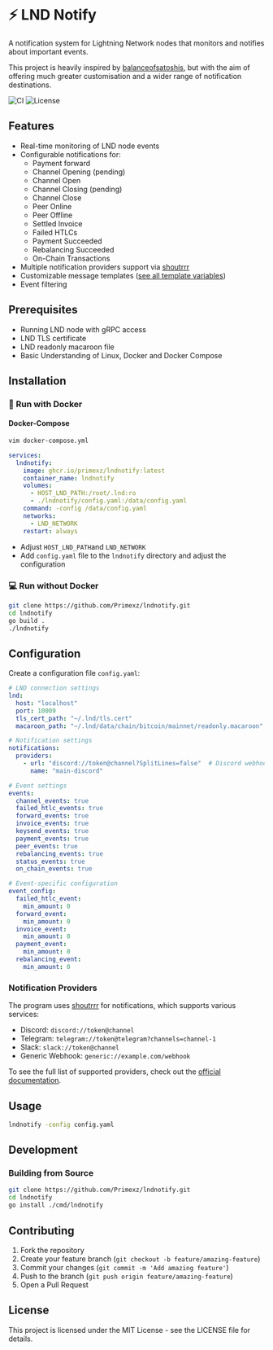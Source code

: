 # ⚡️ LND Notify

A notification system for Lightning Network nodes that monitors and notifies about important events.

This project is heavily inspired by [balanceofsatoshis](https://github.com/alexbosworth/balanceofsatoshis), but with the aim of offering much greater customisation and a wider range of notification destinations.

![CI](https://img.shields.io/github/actions/workflow/status/primexz/lndnotify/ci.yml)
![License](https://img.shields.io/github/license/primexz/lndnotify)


## Features

- Real-time monitoring of LND node events
- Configurable notifications for:
  - Payment forward
  - Channel Opening (pending)
  - Channel Open
  - Channel Closing (pending)
  - Channel Close
  - Peer Online
  - Peer Offline
  - Settled Invoice
  - Failed HTLCs
  - Payment Succeeded
  - Rebalancing Succeeded 
  - On-Chain Transactions
- Multiple notification providers support via [shoutrrr](https://github.com/nicholas-fedor/shoutrrr)
- Customizable message templates ([see all template variables](TEMPLATES.md))
- Event filtering

## Prerequisites

- Running LND node with gRPC access
- LND TLS certificate
- LND readonly macaroon file
- Basic Understanding of Linux, Docker and Docker Compose

## Installation

### 🐳 Run with Docker

#### Docker-Compose

```bash
vim docker-compose.yml
```

```yaml
services:
  lndnotify:
    image: ghcr.io/primexz/lndnotify:latest
    container_name: lndnotify
    volumes:
      - HOST_LND_PATH:/root/.lnd:ro
      - ./lndnotify/config.yaml:/data/config.yaml
    command: -config /data/config.yaml
    networks:
      - LND_NETWORK
    restart: always
```

- Adjust ``HOST_LND_PATH``and ``LND_NETWORK``
- Add ``config.yaml`` file to the ``lndnotify`` directory and adjust the configuration

### 💻 Run without Docker
```bash
git clone https://github.com/Primexz/lndnotify.git
cd lndnotify
go build .
./lndnotify
```

## Configuration

Create a configuration file `config.yaml`:

```yaml
# LND connection settings
lnd:
  host: "localhost"
  port: 10009
  tls_cert_path: "~/.lnd/tls.cert"
  macaroon_path: "~/.lnd/data/chain/bitcoin/mainnet/readonly.macaroon"

# Notification settings
notifications:
  providers:
    - url: "discord://token@channel?SplitLines=false"  # Discord webhook URL
      name: "main-discord"

# Event settings
events:
  channel_events: true
  failed_htlc_events: true
  forward_events: true
  invoice_events: true
  keysend_events: true
  payment_events: true
  peer_events: true
  rebalancing_events: true
  status_events: true
  on_chain_events: true

# Event-specific configuration
event_config:
  failed_htlc_event:
    min_amount: 0
  forward_event:
    min_amount: 0
  invoice_event:
    min_amount: 0
  payment_event:
    min_amount: 0
  rebalancing_event:
    min_amount: 0
```


### Notification Providers

The program uses [shoutrrr](https://github.com/nicholas-fedor/shoutrrr) for notifications, which supports various services:

- Discord: `discord://token@channel`
- Telegram: `telegram://token@telegram?channels=channel-1`
- Slack: `slack://token@channel`
- Generic Webhook: `generic://example.com/webhook`

To see the full list of supported providers, check out the [official documentation](https://shoutrrr.nickfedor.com/v0.10.1/services/overview/).

## Usage

```bash
lndnotify -config config.yaml
```

## Development

### Building from Source

```bash
git clone https://github.com/Primexz/lndnotify.git
cd lndnotify
go install ./cmd/lndnotify
```

## Contributing

1. Fork the repository
2. Create your feature branch (`git checkout -b feature/amazing-feature`)
3. Commit your changes (`git commit -m 'Add amazing feature'`)
4. Push to the branch (`git push origin feature/amazing-feature`)
5. Open a Pull Request

## License

This project is licensed under the MIT License - see the LICENSE file for details.